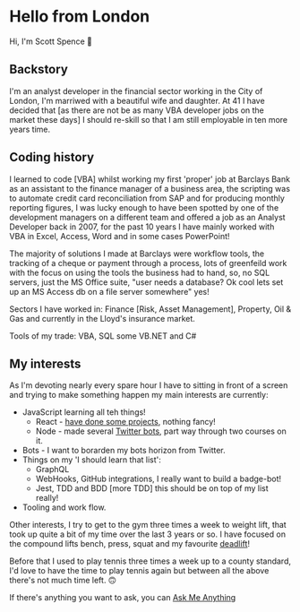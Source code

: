 # Hello from London

Hi, I'm Scott Spence 👋

## Backstory

I'm an analyst developer in the financial sector working in the City of London,
I'm marriwed with a beautiful wife and daughter. At 41 I have decided that [as
there are not be as many VBA developer jobs on the market these days] I should
re-skill so that I am still employable in ten more years time.

## Coding history

I learned to code [VBA] whilst working my first 'proper' job at Barclays Bank as
an assistant to the finance manager of a business area, the scripting was to
automate credit card reconciliation from SAP and for producing monthly reporting
figures, I was lucky enough to have been spotted by one of the development
managers on a different team and offered a job as an Analyst Developer back in
2007, for the past 10 years I have mainly worked with VBA in Excel, Access, Word
and in some cases PowerPoint!

The majority of solutions I made at Barclays were workflow tools, the tracking
of a cheque or payment through a process, lots of greenfeild work with the focus
on using the tools the business had to hand, so, no SQL servers, just the MS
Office suite, "user needs a database? Ok cool lets set up an MS Access db on a
file server somewhere" yes!

Sectors I have worked in: Finance [Risk, Asset Management], Property, Oil & Gas
and currently in the Lloyd's insurance market.

Tools of my trade: VBA, SQL some VB.NET and C#

## My interests

As I'm devoting nearly every spare hour I have to sitting in front of a screen
and trying to make something happen my main interests are currently:

* JavaScript learning all teh things!
  * React - [have done some projects][react-projects], nothing fancy!
  * Node - made several [Twitter bots][twit-bots], part way through two courses
    on it.
* Bots - I want to borarden my bots horizon from Twitter.
* Things on my 'I should learn that list':
  * GraphQL
  * WebHooks, GitHub integrations, I really want to build a badge-bot!
  * Jest, TDD and BDD [more TDD] this should be on top of my list really!
* Tooling and work flow.

Other interests, I try to get to the gym three times a week to weight lift, that
took up quite a bit of my time over the last 3 years or so. I have focused on
the compound lifts bench, press, squat and my favourite [deadlift][deadlift]!

Before that I used to play tennis three times a week up to a county standard,
I'd love to have the time to play tennis again but between all the above there's
not much time left. 🙃

If there's anything you want to ask, you can [Ask Me Anything][ama]

<!--links-->

[ama]: https://github.com/spences10/ama
[react-projects]: https://github.com/spences10?utf8=%E2%9C%93&tab=repositories&q=react&type=&language=
[twit-bots]: https://github.com/spences10?utf8=%E2%9C%93&tab=repositories&q=twitter&type=&language=
[deadlift]: https://www.youtube.com/watch?v=b8sadCd7Lhc

